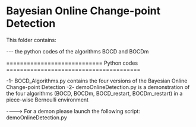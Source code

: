 # Bayesian Online Change-point Detection

This folder contains:

 --- the python codes of the algorithms BOCD and BOCDm
 

============================ Python codes =======================================

 -1- BOCD_Algorithms.py contains the four versions of the Bayesian Online Change-point Detection
 -2- demoOnlineDetection.py is a demonstration of the four algorithms (BOCD, BOCDm, BOCD_restart, BOCDm_restart)
	in a piece-wise Bernoulli environment
	
----> For a demon please launch the following script: demoOnlineDetection.py

